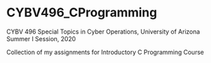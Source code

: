 # CYBV496_CProgramming

CYBV 496 Special Topics in Cyber Operations, University of Arizona 
Summer I Session, 2020

Collection of my assignments for Introductory C Programming Course
